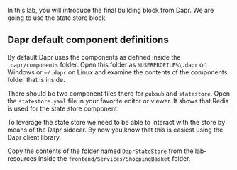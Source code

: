 In this lab, you will introduce the final building block from Dapr. We are going to use the state store block.

## Dapr default component definitions
By default Dapr uses the components as defined inside the `.dapr/components` folder. Open this folder as `%USERPROFILE%\.dapr` on Windows or `~/.dapr` on Linux and examine the contents of the components folder that is inside.

There should be two component files there for `pubsub` and `statestore`. Open the `statestore.yaml` file in your favorite editor or viewer. It shows that Redis is used for the state store component.

To leverage the state store we need to be able to interact with the store by means of the Dapr sidecar. By now you know that this is easiest using the Dapr client library. 

Copy the contents of the folder named `DaprStateStore` from the lab-resources inside the `frontend/Services/ShoppingBasket` folder.  